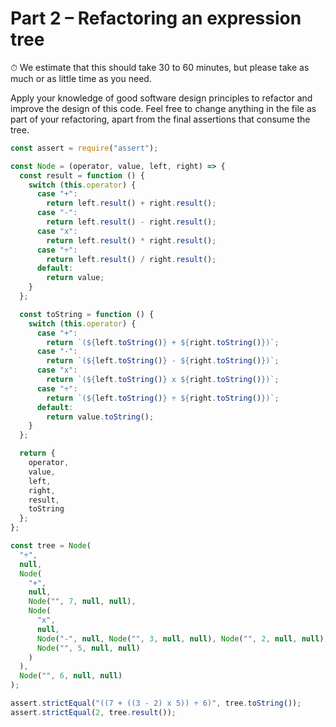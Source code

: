 # Part 2 – Refactoring an expression tree

⏱ We estimate that this should take 30 to 60 minutes, but please take as much or as little time as you need.

Apply your knowledge of good software design principles to refactor and improve the design of this code.
Feel free to change anything in the file as part of your refactoring, apart from the final assertions 
that consume the tree.

```js script
const assert = require("assert");

const Node = (operator, value, left, right) => {
  const result = function () {
    switch (this.operator) {
      case "+":
        return left.result() + right.result();
      case "-":
        return left.result() - right.result();
      case "x":
        return left.result() * right.result();
      case "÷":
        return left.result() / right.result();
      default:
        return value;
    }
  };

  const toString = function () {
    switch (this.operator) {
      case "+":
        return `(${left.toString()} + ${right.toString()})`;
      case "-":
        return `(${left.toString()} - ${right.toString()})`;
      case "x":
        return `(${left.toString()} x ${right.toString()})`;
      case "÷":
        return `(${left.toString()} ÷ ${right.toString()})`;
      default:
        return value.toString();
    }
  };

  return {
    operator,
    value,
    left,
    right,
    result,
    toString
  };
};

const tree = Node(
  "÷",
  null,
  Node(
    "+",
    null,
    Node("", 7, null, null),
    Node(
      "x",
      null,
      Node("-", null, Node("", 3, null, null), Node("", 2, null, null)),
      Node("", 5, null, null)
    )
  ),
  Node("", 6, null, null)
);

assert.strictEqual("((7 + ((3 - 2) x 5)) ÷ 6)", tree.toString());
assert.strictEqual(2, tree.result());
```